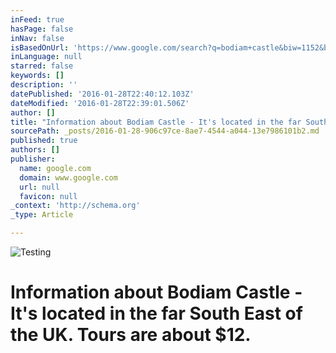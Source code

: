 ```yaml
---
inFeed: true
hasPage: false
inNav: false
isBasedOnUrl: 'https://www.google.com/search?q=bodiam+castle&biw=1152&bih=735&source=lnms&tbm=isch&sa=X&sqi=2&ved=0ahUKEwjxqoKbus3KAhWJMGMKHYsUB-0Q_AUIBigB#imgrc=Df8h6n0kXxAPIM%3A'
inLanguage: null
starred: false
keywords: []
description: ''
datePublished: '2016-01-28T22:40:12.103Z'
dateModified: '2016-01-28T22:39:01.506Z'
author: []
title: "Information about Bodiam Castle - It's located in the far South East of the UK. Tours are about $12."
sourcePath: _posts/2016-01-28-906c97ce-8ae7-4544-a044-13e7986101b2.md
published: true
authors: []
publisher:
  name: google.com
  domain: www.google.com
  url: null
  favicon: null
_context: 'http://schema.org'
_type: Article

---
```

![Testing](https://s3-us-west-2.amazonaws.com/the-grid-img/p/9622731c5fa1d52ed61dc5729713598edafb5d65.jpg)

# Information about Bodiam Castle - It's located in the far South East of the UK. Tours are about $12\.